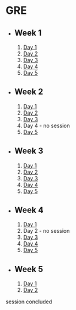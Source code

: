 # GRE

- ## Week 1

   1. [Day 1](https://www.facebook.com/iCodeguru/videos/1755141881659929)
   2. [Day 2](https://www.facebook.com/iCodeguru/videos/841616294260693)
   3. [Day 3](https://www.facebook.com/iCodeguru/videos/1483837912467226)
   4. [Day 4](https://fb.watch/nMQSL7KGmr/?mibextid=2JQ9oc)
   5. [Day 5](https://fb.watch/nO6riDBpIq/?mibextid=2JQ9oc)

- ## Week 2

   1. [Day 1](https://fb.watch/nS6uzeHyD3/?mibextid=2JQ9oc)
   2. [Day 2](https://fb.watch/nTgVLwCirM/?mibextid=2JQ9oc)
   3. [Day 3](https://fb.watch/nUSZwJZuqB/?mibextid=2JQ9oc)
   4. Day 4 - no session
   5. [Day 5](https://fb.watch/nX61J1wdCe/?mibextid=2JQ9oc)

- ## Week 3

   1. [Day 1](https://fb.watch/n-ziAb7XvM/?mibextid=2JQ9oc)
   2. [Day 2](https://www.facebook.com/iCodeguru/videos/1551436732350843)
   3. [Day 3](https://fb.watch/o2faGNLtX5/?mibextid=2JQ9oc)
   4. [Day 4](https://fb.watch/o3v29Mdrw7/?mibextid=2JQ9oc)
   5. [Day 5](https://fb.watch/o4-Ib6XCcj/?mibextid=2JQ9oc)

- ## Week 4

   1. [Day 1](https://www.facebook.com/iCodeguru/videos/244544958607890)
   2. Day 2 - no session
   3. [Day 3](https://fb.watch/ob0kdOrmDO/?mibextid=2JQ9oc)
   4. [Day 4](https://fb.watch/ocpZ84iQ_6/?mibextid=2JQ9oc)
   5. [Day 5](https://fb.watch/of0uATG94o/?mibextid=2JQ9oc)

- ## Week 5

   1. [Day 1](https://www.facebook.com/iCodeguru/videos/247651514671150)
   2. [Day 2](https://fb.watch/okw0zwAXif/?mibextid=2JQ9oc)

session concluded
